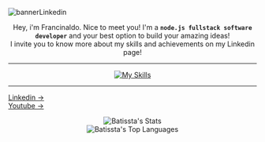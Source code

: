 ![bannerLinkedin](https://github.com/user-attachments/assets/97f7f17d-865e-4088-8613-2e1ee499bf0e)

<div align=center>


Hey, i'm Francinaldo. Nice to meet you! I'm a **`node.js fullstack software developer`** and your best option to build your amazing ideas!<br>
I invite you to know more about my skills and achievements on my Linkedin page!

---
  
[![My Skills](https://skillicons.dev/icons?i=nextjs,react,tailwind,ts,graphql,nodejs,express,docker,postgres,mysql,mongodb,aws,git,github,gitlab,swagger,jmeter)](https://skillicons.dev)

---

</div>


[Linkedin ->](https://www.linkedin.com/in/francinaldobatista)<br>
[Youtube ->](https://youtube.com/@Francinaldob)<br>

<div align=center>

![Batissta's Stats](https://github-readme-stats.vercel.app/api?username=Batissta&theme=vue-dark&show_icons=true&hide_border=true&count_private=true)<br>
![Batissta's Top Languages](https://github-readme-stats.vercel.app/api/top-langs/?username=Batissta&theme=vue-dark&show_icons=true&hide_border=true&layout=compact)

</div>

